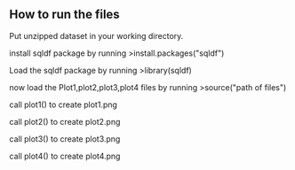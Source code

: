## How to run the files


Put unzipped dataset in your working directory.


install sqldf package by running
	>install.packages("sqldf")


Load the sqldf package by running
	>library(sqldf)


now load the Plot1,plot2,plot3,plot4 files by running
	>source("path of files")

call plot1() to create plot1.png

call plot2() to create plot2.png

call plot3() to create plot3.png

call plot4() to create plot4.png

